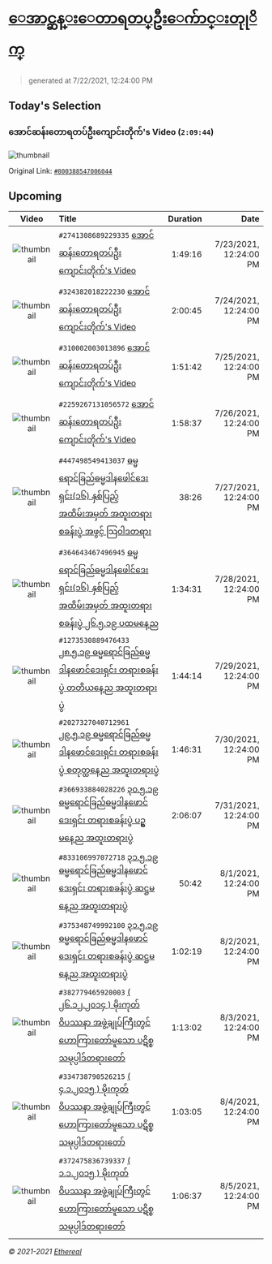 # [ေအာင္ဆန္းေတာရတပ္ဦးေက်ာင္းတုုိက္](https://www.facebook.com/655653464834259)

> generated at 7/22/2021, 12:24:00 PM

## Today's Selection

### အောင်ဆန်းတောရတပ်ဦးကျောင်းတိုက်'s Video (`2:09:44`)

![thumbnail](https://scontent-sin6-3.xx.fbcdn.net/v/t15.5256-10/p235x350/54606833_800396767005222_1191285702977912832_n.jpg?_nc_cat=104&ccb=1-3&_nc_sid=ad6a45&_nc_ohc=JAIuTZSdqPMAX_A0K6X&_nc_ht=scontent-sin6-3.xx&oh=d7e79948088775ba0d76c617823da79a&oe=60FA84F2)

Original Link: [`#800388547006044`](https://www.facebook.com/655653464834259/videos/800388547006044)

## Upcoming

| Video | Title | Duration | Date |
|:-----:|:------|---------:|-------------:|
| ![thumbnail](https://scontent-sin6-2.xx.fbcdn.net/v/t15.5256-10/p235x350/56238076_2741315219228682_1201760380888547328_n.jpg?_nc_cat=108&ccb=1-3&_nc_sid=ad6a45&_nc_ohc=UJUI1o9SO7cAX-5nEES&_nc_ht=scontent-sin6-2.xx&oh=d1b4b5328f3fcd52f77d5ba1253dd6f0&oe=60FA75BA) | `#2741308689229335` [အောင်ဆန်းတောရတပ်ဦးကျောင်းတိုက်'s Video](https://www.facebook.com/655653464834259/videos/2741308689229335) | 1:49:16 | 7/23/2021, 12:24:00 PM |
| ![thumbnail](https://scontent-sin6-1.xx.fbcdn.net/v/t15.5256-10/p235x350/56248232_324384661555299_2789812289337819136_n.jpg?_nc_cat=111&ccb=1-3&_nc_sid=ad6a45&_nc_ohc=weAjL1gG-CYAX-RKlsf&_nc_ht=scontent-sin6-1.xx&oh=c254ea9155f64603b2cb1a04ad085d27&oe=60FB673D) | `#324382018222230` [အောင်ဆန်းတောရတပ်ဦးကျောင်းတိုက်'s Video](https://www.facebook.com/655653464834259/videos/324382018222230) | 2:00:45 | 7/24/2021, 12:24:00 PM |
| ![thumbnail](https://scontent-sin6-2.xx.fbcdn.net/v/t15.5256-10/p235x350/56375864_310061809674582_7280982246993952768_n.jpg?_nc_cat=102&ccb=1-3&_nc_sid=ad6a45&_nc_ohc=bHoEjU5XJBUAX8Dew7a&_nc_oc=AQleW0qmroW1LuLfHNNGUhwbikHIo6X6HpO7JnOmcaPWEmLXOdobzC44SyHHpqq4ZCM&_nc_ht=scontent-sin6-2.xx&oh=1048af7809db7bbb7efdc2d971261648&oe=60FB6D6C) | `#310002003013896` [အောင်ဆန်းတောရတပ်ဦးကျောင်းတိုက်'s Video](https://www.facebook.com/655653464834259/videos/310002003013896) | 1:51:42 | 7/25/2021, 12:24:00 PM |
| ![thumbnail](https://scontent-sin6-1.xx.fbcdn.net/v/t15.5256-10/p235x350/56702506_2259396827710269_6766928048106242048_n.jpg?_nc_cat=111&ccb=1-3&_nc_sid=ad6a45&_nc_ohc=l0xah4DXZcMAX9LopZE&_nc_ht=scontent-sin6-1.xx&oh=48419ea9a25bb499ef4b903c4641916e&oe=60FAFDDA) | `#2259267131056572` [အောင်ဆန်းတောရတပ်ဦးကျောင်းတိုက်'s Video](https://www.facebook.com/655653464834259/videos/2259267131056572) | 1:58:37 | 7/26/2021, 12:24:00 PM |
| ![thumbnail](https://scontent-sin6-1.xx.fbcdn.net/v/t15.5256-10/p235x350/59929384_447502976079261_6672164276234354688_n.jpg?_nc_cat=107&ccb=1-3&_nc_sid=ad6a45&_nc_ohc=7Y742xYkRGkAX94axlx&_nc_ht=scontent-sin6-1.xx&oh=585f73725fcbb29ad2c8165bdb91f3ab&oe=60FB571C) | `#447498549413037` [ဓမ္မရောင်ခြည်ဓမ္မဒါနဖေါင်ဒေးရှင်း(၁၆) နှစ်ပြည့်အထိမ်းအမှတ် အထူးတရားစခန်းပွဲ အဖွင့် သြဝါဒတရား](https://www.facebook.com/655653464834259/videos/447498549413037) | 38:26 | 7/27/2021, 12:24:00 PM |
| ![thumbnail](https://scontent-sin6-4.xx.fbcdn.net/v/t15.5256-10/p235x350/60045681_364701284157830_7803232467548110848_n.jpg?_nc_cat=100&ccb=1-3&_nc_sid=ad6a45&_nc_ohc=YpCTHWMUBfMAX9NKrfN&_nc_ht=scontent-sin6-4.xx&oh=c5a38965610f9744a97cebf8aa1a625f&oe=60FA5C6D) | `#364643467496945` [ဓမ္မရောင်ခြည်ဓမ္မဒါနဖေါင်ဒေးရှင်း(၁၆) နှစ်ပြည့်အထိမ်းအမှတ် အထူးတရားစခန်းပွဲ ၂၆.၅.၁၉ ပထမနေ့ည](https://www.facebook.com/655653464834259/videos/364643467496945) | 1:34:31 | 7/28/2021, 12:24:00 PM |
| ![thumbnail](https://scontent-sin6-2.xx.fbcdn.net/v/t15.5256-10/p235x350/60512772_1273537036142485_6838793081580421120_n.jpg?_nc_cat=102&ccb=1-3&_nc_sid=ad6a45&_nc_ohc=d0bLdEW2uoEAX8ZAkuo&_nc_ht=scontent-sin6-2.xx&oh=fa5c023b6f1de54de25dcfeeb20cc2e3&oe=60FAF9A2) | `#1273530889476433` [၂၈.၅.၁၉ ဓမ္မရောင်ခြည်ဓမ္မဒါနဖောင်ဒေးရှင်း တရားစခန်းပွဲ တတိယနေ့ည အထူးတရားပွဲ](https://www.facebook.com/655653464834259/videos/1273530889476433) | 1:44:14 | 7/29/2021, 12:24:00 PM |
| ![thumbnail](https://scontent-sin6-3.xx.fbcdn.net/v/t15.5256-10/p235x350/60472747_2027501040695561_5804747995324874752_n.jpg?_nc_cat=104&ccb=1-3&_nc_sid=ad6a45&_nc_ohc=H8COiA_cBe8AX_nN9HT&_nc_ht=scontent-sin6-3.xx&oh=04012cc98d411ed6d46168618737765b&oe=60FA5342) | `#2027327040712961` [၂၉.၅.၁၉ ဓမ္မရောင်ခြည်ဓမ္မဒါနဖောင်ဒေးရှင်း တရားစခန်းပွဲ စတုတ္ထနေ့ည အထူးတရားပွဲ](https://www.facebook.com/655653464834259/videos/2027327040712961) | 1:46:31 | 7/30/2021, 12:24:00 PM |
| ![thumbnail](https://scontent-sin6-2.xx.fbcdn.net/v/t15.5256-10/p235x350/60917468_366941894027425_4442889650461212672_n.jpg?_nc_cat=102&ccb=1-3&_nc_sid=ad6a45&_nc_ohc=_G6QVkp2zGAAX9JEQdY&_nc_ht=scontent-sin6-2.xx&oh=05d39b064f68f8c9ccee4cf208937b14&oe=60FB5411) | `#366933884028226` [၃၀.၅.၁၉ ဓမ္မရောင်ခြည်ဓမ္မဒါနဖောင်ဒေးရှင်း တရားစခန်းပွဲ ပဥ္စမနေ့ည အထူးတရားပွဲ](https://www.facebook.com/655653464834259/videos/366933884028226) | 2:06:07 | 7/31/2021, 12:24:00 PM |
| ![thumbnail](https://scontent-sin6-1.xx.fbcdn.net/v/t15.5256-10/p235x350/60788341_833129220403829_3776958351355674624_n.jpg?_nc_cat=111&ccb=1-3&_nc_sid=ad6a45&_nc_ohc=apTWN0ZEeGgAX9203W1&_nc_ht=scontent-sin6-1.xx&oh=53ad134909999a8795036ad5979b253d&oe=60FAEFE2) | `#833106997072718` [၃၁.၅.၁၉ ဓမ္မရောင်ခြည်ဓမ္မဒါနဖောင်ဒေးရှင်း တရားစခန်းပွဲ ဆဋ္ဌမနေ့ည အထူးတရားပွဲ](https://www.facebook.com/655653464834259/videos/833106997072718) | 50:42 | 8/1/2021, 12:24:00 PM |
| ![thumbnail](https://scontent-sin6-2.xx.fbcdn.net/v/t15.5256-10/p235x350/60995910_375395776654064_3880681901748387840_n.jpg?_nc_cat=105&ccb=1-3&_nc_sid=ad6a45&_nc_ohc=ZkgeVjyw5jgAX_pH2BB&tn=os14YXKstTHqwWrT&_nc_ht=scontent-sin6-2.xx&oh=3b8d69b44e401f63829601b7c60ab444&oe=60FB4A49) | `#375348749992100` [၃၁.၅.၁၉ ဓမ္မရောင်ခြည်ဓမ္မဒါနဖောင်ဒေးရှင်း တရားစခန်းပွဲ ဆဋ္ဌမနေ့ည အထူးတရားပွဲ](https://www.facebook.com/655653464834259/videos/375348749992100) | 1:02:19 | 8/2/2021, 12:24:00 PM |
| ![thumbnail](https://scontent-sin6-4.xx.fbcdn.net/v/t15.5256-10/61844950_382804752584141_1268447577884327936_n.jpg?_nc_cat=103&ccb=1-3&_nc_sid=ad6a45&_nc_ohc=g3WHEgm2UD0AX81p92T&_nc_ht=scontent-sin6-4.xx&oh=c7f9efd5b378ce29c9fb5c9015f67282&oe=60FAF927) | `#382779465920003` [( ၂၆.၁၂.၂၀၁၄ ) မိုးကုတ်ဝိပဿနာ အဖွဲ့ချုပ်ကြီးတွင်ဟောကြားတော်မူသော ပဋိစ္စသမုပ္ပါဒ်တရားတော်](https://www.facebook.com/655653464834259/videos/382779465920003) | 1:13:02 | 8/3/2021, 12:24:00 PM |
| ![thumbnail](https://scontent-sin6-2.xx.fbcdn.net/v/t15.5256-10/60941456_334750507191710_9051303281766170624_n.jpg?_nc_cat=108&ccb=1-3&_nc_sid=ad6a45&_nc_ohc=d61F9gnqmjQAX8hPI7s&_nc_ht=scontent-sin6-2.xx&oh=2d2a5b194049ad014b94344da6dfe264&oe=60F9FE7D) | `#334738790526215` [( ၄.၁.၂၀၁၅ ) မိုးကုတ်ဝိပဿနာ အဖွဲ့ချုပ်ကြီးတွင်ဟောကြားတော်မူသော ပဋိစ္စသမုပ္ပါဒ်တရားတော်](https://www.facebook.com/655653464834259/videos/334738790526215) | 1:03:05 | 8/4/2021, 12:24:00 PM |
| ![thumbnail](https://scontent-sin6-1.xx.fbcdn.net/v/t15.5256-10/61314653_372484386738482_4892237199212281856_n.jpg?_nc_cat=107&ccb=1-3&_nc_sid=ad6a45&_nc_ohc=Pu2hPEDuZpQAX9kPmKD&tn=os14YXKstTHqwWrT&_nc_ht=scontent-sin6-1.xx&oh=7d0868c686baac84c6269b3194e39031&oe=60FAEB82) | `#372475836739337` [( ၁.၁.၂၀၁၅ ) မိုးကုတ်ဝိပဿနာ အဖွဲ့ချုပ်ကြီးတွင်ဟောကြားတော်မူသော ပဋိစ္စသမုပ္ပါဒ်တရားတော်](https://www.facebook.com/655653464834259/videos/372475836739337) | 1:06:37 | 8/5/2021, 12:24:00 PM |

_&copy; 2021-2021 [Ethereal](https://github.com/etherealtech)_